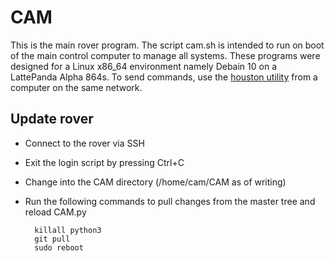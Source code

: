 # CAM
This is the main rover program. The script cam.sh is intended to run on boot of the main control computer to manage all systems. These programs were designed for a Linux x86_64 environment namely Debain 10 on a LattePanda Alpha 864s. To send commands, use the [houston utility](https://github.com/CSU-NASA-RMC/houston) from a computer on the same network.

## Update rover
* Connect to the rover via SSH
* Exit the login script by pressing Ctrl+C
* Change into the CAM directory (/home/cam/CAM as of writing)
* Run the following commands to pull changes from the master tree and reload CAM.py

        killall python3
        git pull
        sudo reboot
